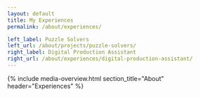 ```yaml
---
layout: default
title: My Experiences
permalink: /about/experiences/

left_label: Puzzle Solvers
left_url: /about/projects/puzzle-solvers/
right_label: Digital Production Assistant
right_url: /about/experiences/digital-production-assistant/
---
```


<!-- !PAGE CONTENT! -->
{% include media-overview.html section_title="About" header="Experiences" %}